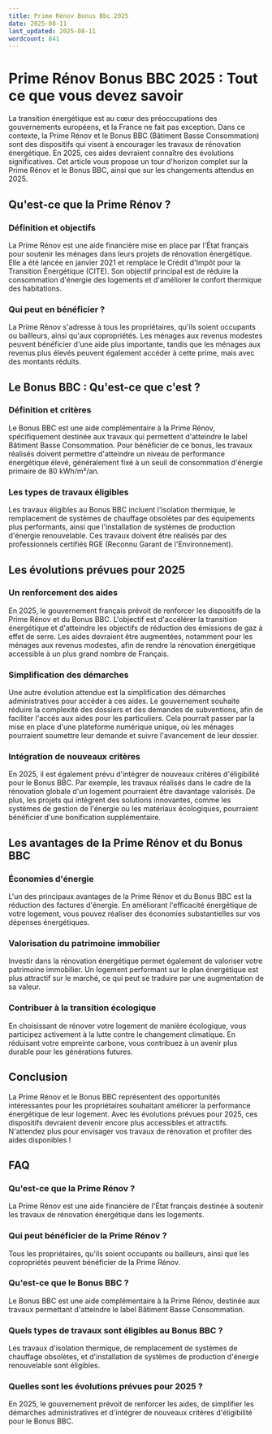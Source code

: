 ```yaml
---
title: Prime Rénov Bonus Bbc 2025
date: 2025-08-11
last_updated: 2025-08-11
wordcount: 841
---
```


# Prime Rénov Bonus BBC 2025 : Tout ce que vous devez savoir

La transition énergétique est au cœur des préoccupations des gouvernements européens, et la France ne fait pas exception. Dans ce contexte, la Prime Rénov et le Bonus BBC (Bâtiment Basse Consommation) sont des dispositifs qui visent à encourager les travaux de rénovation énergétique. En 2025, ces aides devraient connaître des évolutions significatives. Cet article vous propose un tour d'horizon complet sur la Prime Rénov et le Bonus BBC, ainsi que sur les changements attendus en 2025.

## Qu'est-ce que la Prime Rénov ?

### Définition et objectifs

La Prime Rénov est une aide financière mise en place par l'État français pour soutenir les ménages dans leurs projets de rénovation énergétique. Elle a été lancée en janvier 2021 et remplace le Crédit d'Impôt pour la Transition Énergétique (CITE). Son objectif principal est de réduire la consommation d'énergie des logements et d'améliorer le confort thermique des habitations.

### Qui peut en bénéficier ?

La Prime Rénov s'adresse à tous les propriétaires, qu'ils soient occupants ou bailleurs, ainsi qu'aux copropriétés. Les ménages aux revenus modestes peuvent bénéficier d'une aide plus importante, tandis que les ménages aux revenus plus élevés peuvent également accéder à cette prime, mais avec des montants réduits.

## Le Bonus BBC : Qu'est-ce que c'est ?

### Définition et critères

Le Bonus BBC est une aide complémentaire à la Prime Rénov, spécifiquement destinée aux travaux qui permettent d'atteindre le label Bâtiment Basse Consommation. Pour bénéficier de ce bonus, les travaux réalisés doivent permettre d'atteindre un niveau de performance énergétique élevé, généralement fixé à un seuil de consommation d'énergie primaire de 80 kWh/m²/an.

### Les types de travaux éligibles

Les travaux éligibles au Bonus BBC incluent l'isolation thermique, le remplacement de systèmes de chauffage obsolètes par des équipements plus performants, ainsi que l'installation de systèmes de production d'énergie renouvelable. Ces travaux doivent être réalisés par des professionnels certifiés RGE (Reconnu Garant de l'Environnement).

## Les évolutions prévues pour 2025

### Un renforcement des aides

En 2025, le gouvernement français prévoit de renforcer les dispositifs de la Prime Rénov et du Bonus BBC. L'objectif est d'accélérer la transition énergétique et d'atteindre les objectifs de réduction des émissions de gaz à effet de serre. Les aides devraient être augmentées, notamment pour les ménages aux revenus modestes, afin de rendre la rénovation énergétique accessible à un plus grand nombre de Français.

### Simplification des démarches

Une autre évolution attendue est la simplification des démarches administratives pour accéder à ces aides. Le gouvernement souhaite réduire la complexité des dossiers et des demandes de subventions, afin de faciliter l'accès aux aides pour les particuliers. Cela pourrait passer par la mise en place d'une plateforme numérique unique, où les ménages pourraient soumettre leur demande et suivre l'avancement de leur dossier.

### Intégration de nouveaux critères

En 2025, il est également prévu d'intégrer de nouveaux critères d'éligibilité pour le Bonus BBC. Par exemple, les travaux réalisés dans le cadre de la rénovation globale d'un logement pourraient être davantage valorisés. De plus, les projets qui intègrent des solutions innovantes, comme les systèmes de gestion de l'énergie ou les matériaux écologiques, pourraient bénéficier d'une bonification supplémentaire.

## Les avantages de la Prime Rénov et du Bonus BBC

### Économies d'énergie

L'un des principaux avantages de la Prime Rénov et du Bonus BBC est la réduction des factures d'énergie. En améliorant l'efficacité énergétique de votre logement, vous pouvez réaliser des économies substantielles sur vos dépenses énergétiques.

### Valorisation du patrimoine immobilier

Investir dans la rénovation énergétique permet également de valoriser votre patrimoine immobilier. Un logement performant sur le plan énergétique est plus attractif sur le marché, ce qui peut se traduire par une augmentation de sa valeur.

### Contribuer à la transition écologique

En choisissant de rénover votre logement de manière écologique, vous participez activement à la lutte contre le changement climatique. En réduisant votre empreinte carbone, vous contribuez à un avenir plus durable pour les générations futures.

## Conclusion

La Prime Rénov et le Bonus BBC représentent des opportunités intéressantes pour les propriétaires souhaitant améliorer la performance énergétique de leur logement. Avec les évolutions prévues pour 2025, ces dispositifs devraient devenir encore plus accessibles et attractifs. N'attendez plus pour envisager vos travaux de rénovation et profiter des aides disponibles !

## FAQ

### Qu'est-ce que la Prime Rénov ?

La Prime Rénov est une aide financière de l'État français destinée à soutenir les travaux de rénovation énergétique dans les logements.

### Qui peut bénéficier de la Prime Rénov ?

Tous les propriétaires, qu'ils soient occupants ou bailleurs, ainsi que les copropriétés peuvent bénéficier de la Prime Rénov.

### Qu'est-ce que le Bonus BBC ?

Le Bonus BBC est une aide complémentaire à la Prime Rénov, destinée aux travaux permettant d'atteindre le label Bâtiment Basse Consommation.

### Quels types de travaux sont éligibles au Bonus BBC ?

Les travaux d'isolation thermique, de remplacement de systèmes de chauffage obsolètes, et d'installation de systèmes de production d'énergie renouvelable sont éligibles.

### Quelles sont les évolutions prévues pour 2025 ?

En 2025, le gouvernement prévoit de renforcer les aides, de simplifier les démarches administratives et d'intégrer de nouveaux critères d'éligibilité pour le Bonus BBC.